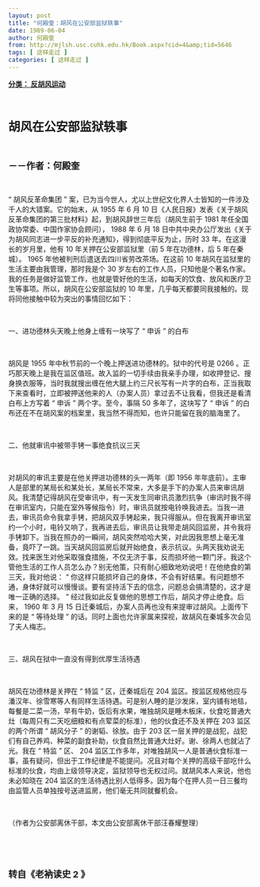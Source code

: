 ```yaml
---
layout: post
title: "何殿奎：胡风在公安部监狱轶事"
date: 1989-06-04
author: 何殿奎
from: http://mjlsh.usc.cuhk.edu.hk/Book.aspx?cid=4&amp;tid=5646
tags: [ 这样走过 ]
categories: [ 这样走过 ]
---
```


<div style="margin: 15px 10px 10px 0px;">
<div>
<span id="ctl00_ContentPlaceHolder1_chapter1_SubjectLabel" style="font-weight:bold;text-decoration:underline;">
   分类： 反胡风运动
  </span>
</div>
<p class="p1">
<b>
<font size="5">
<span class="s1">
</span>
<br/>
</font>
</b>
</p>
<p class="p2">
<span class="s1">
<b>
<font size="5">
     胡风在公安部监狱轶事
    </font>
</b>
</span>
</p>
<p class="p1">
<b>
<font size="4">
<span class="s1">
</span>
<br/>
</font>
</b>
</p>
<p class="p2">
<span class="s1">
<b>
<font size="4">
     －－作者：何殿奎
    </font>
</b>
</span>
</p>
<p class="p1">
<span class="s1">
</span>
<br/>
</p>
<p class="p2">
<span class="s2">
   “
  </span>
<span class="s1">
   胡风反革命集团
  </span>
<span class="s2">
   ”
  </span>
<span class="s1">
   案，已为当今世人，尤以上世纪文化界人士皆知的一件涉及千人的大错案。它的始末，从
  </span>
<span class="s2">
   1955
  </span>
<span class="s1">
   年
  </span>
<span class="s2">
   6
  </span>
<span class="s1">
   月
  </span>
<span class="s2">
   10
  </span>
<span class="s1">
   日《人民日报》发表《关于胡风反革命集团的第三批材料》起，到胡风辞世三年后（胡风生前于
  </span>
<span class="s2">
   1981
  </span>
<span class="s1">
   年任全国政协常委、中国作家协会顾问），
  </span>
<span class="s2">
   1988
  </span>
<span class="s1">
   年
  </span>
<span class="s2">
   6
  </span>
<span class="s1">
   月
  </span>
<span class="s2">
   18
  </span>
<span class="s1">
   日中共中央办公厅发出《关于为胡风同志进一步平反的补充通知》，得到彻底平反为止，历时
  </span>
<span class="s2">
   33
  </span>
<span class="s1">
   年。在这漫长的岁月里，他有
  </span>
<span class="s2">
   10
  </span>
<span class="s1">
   年关押在公安部监狱里（前
  </span>
<span class="s2">
   5
  </span>
<span class="s1">
   年在功德林，后
  </span>
<span class="s2">
   5
  </span>
<span class="s1">
   年在秦城）。
  </span>
<span class="s2">
   1965
  </span>
<span class="s1">
   年他被判刑后遣送去四川省劳改茶场。在这前
  </span>
<span class="s2">
   10
  </span>
<span class="s1">
   年胡风在监狱里的生活主要由我管理，那时我是个
  </span>
<span class="s2">
   30
  </span>
<span class="s1">
   岁左右的工作人员，只知他是个著名作家。我的任务是做好监管工作，也就是管好他的生活，如每天的饮食、放风和医疗卫生等事项。所以，胡风在公安部监狱的
  </span>
<span class="s2">
   10
  </span>
<span class="s1">
   年里，几乎每天都要同我接触的。现将同他接触中较为突出的事情回忆如下：
  </span>
</p>
<p class="p1">
<span class="s1">
</span>
<br/>
</p>
<p class="p2">
<span class="s1">
   一、进功德林头天晚上他身上缠有一块写了
  </span>
<span class="s2">
   “
  </span>
<span class="s1">
   申诉
  </span>
<span class="s2">
   ”
  </span>
<span class="s1">
   的白布
  </span>
</p>
<p class="p1">
<span class="s1">
</span>
<br/>
</p>
<p class="p2">
<span class="s1">
   胡风是
  </span>
<span class="s2">
   1955
  </span>
<span class="s1">
   年中秋节前的一个晚上押送进功德林的。狱中的代号是
  </span>
<span class="s2">
   0266
  </span>
<span class="s1">
   。正巧那天晚上是我在监区值班。故入监的一切手续由我亲手办理，如收押登记、搜身换衣服等，当时我就搜出缠在他大腿上约三尺长写有一片字的白布，正当我取下来查看时，立即被押送他来的人（办案人员）拿过去不让我看，但我还是看清白布上方写着
  </span>
<span class="s2">
   “
  </span>
<span class="s1">
   申诉
  </span>
<span class="s2">
   ”
  </span>
<span class="s1">
   两个字。至今，事隔
  </span>
<span class="s2">
   50
  </span>
<span class="s1">
   多年了，这块写了
  </span>
<span class="s2">
   “
  </span>
<span class="s1">
   申诉
  </span>
<span class="s2">
   ”
  </span>
<span class="s1">
   的白布还在不在胡风案的档案里，我当然不得而知，也许只能留在我的脑海里了。
  </span>
</p>
<p class="p1">
<span class="s1">
</span>
<br/>
</p>
<p class="p2">
<span class="s1">
   二、他就审讯中被带手铐一事绝食抗议三天
  </span>
</p>
<p class="p1">
<span class="s1">
</span>
<br/>
</p>
<p class="p2">
<span class="s1">
   对胡风的审讯主要是在他关押进功德林的头一两年（即
  </span>
<span class="s2">
   1956
  </span>
<span class="s1">
   年年底前）。主审人是部里的某局长和某处长，某局长不常来，大多是手下的办案人员来审讯胡风。我清楚记得胡风在受审讯中，有一天发生同审讯员激烈抗争（审讯时我不得在审讯室内，只能在室外等候指令）时，审讯员就按电铃唤我进去。当我一进去，审讯员命令我拿手铐，把胡风双手铐起来，我只得服从。但在我离开审讯室约一个小时，电铃又响了，我再进去后，审讯员让我带走胡风回监房，并令我将手铐卸下。当我在照办的一瞬间，胡风突然哈哈大笑，对此因我思想上毫无准备，竟吓了一跳。当天胡风回监房后就开始绝食，表示抗议。头两天我劝说无效。找来医生对他采取强食措施，不仅无济于事，反而损坏他一颗门牙。我这个管他生活的工作人员怎么办？别无他策，只有耐心细致地劝说吧！在他绝食的第三天，我对他说：
  </span>
<span class="s2">
   “
  </span>
<span class="s1">
   你这样只能损坏自己的身体，不会有好结果。有问题想不通，身体好就可以慢慢谈。要有坚持活下去的信念，问题总会搞清楚的，这才是唯一正确的选择。
  </span>
<span class="s2">
   ”
  </span>
<span class="s1">
   经过我如此反复做他的思想工作后，胡风才停止绝食。后来，
  </span>
<span class="s2">
   1960
  </span>
<span class="s1">
   年
  </span>
<span class="s2">
   3
  </span>
<span class="s1">
   月
  </span>
<span class="s2">
   15
  </span>
<span class="s1">
   日迁秦城后，办案人员再也没有来提审过胡风。上面传下来的是
  </span>
<span class="s2">
   “
  </span>
<span class="s1">
   等待处理
  </span>
<span class="s2">
   ”
  </span>
<span class="s1">
   的话。同时上面也允许家属来探视，故胡风在秦城多次会见了夫人梅志。
  </span>
</p>
<p class="p1">
<span class="s1">
</span>
<br/>
</p>
<p class="p2">
<span class="s1">
   三、胡风在狱中一直没有得到优厚生活待遇
  </span>
</p>
<p class="p1">
<span class="s1">
</span>
<br/>
</p>
<p class="p2">
<span class="s1">
   胡风在功德林是关押在
  </span>
<span class="s2">
   “
  </span>
<span class="s1">
   特监
  </span>
<span class="s2">
   ”
  </span>
<span class="s1">
   区，迁秦城后在
  </span>
<span class="s2">
   204
  </span>
<span class="s1">
   监区。按监区规格他应与潘汉年、徐雪寒等人有同样生活待遇。可是别人睡的是沙发床，室内铺有地毯，每餐是二菜一汤，早有牛奶，饭后有水果，唯独胡风是睡木板床，伙食吃普通大灶（每周只有二天吃细粮和有点荤菜的标准），他的伙食还不及关押在
  </span>
<span class="s2">
   203
  </span>
<span class="s1">
   监区的两个所谓
  </span>
<span class="s2">
   “
  </span>
<span class="s1">
   胡风分子
  </span>
<span class="s2">
   ”
  </span>
<span class="s1">
   的谢韬、徐放。由于
  </span>
<span class="s2">
   203
  </span>
<span class="s1">
   区一层关押的是战犯，战犯们有自己养鸡、种菜的副食补助，伙食自然比普通大灶好。谢、徐两人也就沾了光。我在
  </span>
<span class="s2">
   “
  </span>
<span class="s1">
   特监
  </span>
<span class="s2">
   ”
  </span>
<span class="s1">
   区、
  </span>
<span class="s2">
   204
  </span>
<span class="s1">
   监区工作多年，对唯独胡风一人是普通伙食标准一事，虽有疑问，但出于工作纪律是不能提问。况且对每个关押的高级干部吃什么标准的伙食，均由上级领导决定，监狱领导也无权过问。就胡风本人来说，他也未必知晓在
  </span>
<span class="s2">
   204
  </span>
<span class="s1">
   监区的生活待遇比别人低得多。因为每个在押人员一日三餐均由监管人员单独按号送进监房，他们毫无共同就餐机会。
  </span>
</p>
<p class="p1">
<span class="s1">
</span>
<br/>
</p>
<p class="p2">
<span class="s1">
   （作者为公安部离休干部，本文由公安部离休干部汪春耀整理）
  </span>
</p>
<p class="p1">
<span class="s1">
</span>
<br/>
</p>
<p class="p1">
<b>
<font size="4">
<span class="s1">
</span>
<br/>
</font>
</b>
</p>
<p class="p2">
<b>
<font size="4">
<span class="s1">
     转自《老衲读史
    </span>
<span class="s2">
     2
    </span>
<span class="s1">
     》
    </span>
</font>
</b>
</p>
<p class="p3">
<br/>
</p>
</div>
